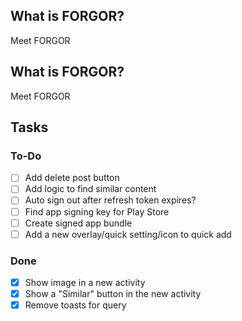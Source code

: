 ## What is FORGOR?
Meet FORGOR

## What is FORGOR?
Meet FORGOR

## Tasks

### To-Do
- [ ] Add delete post button
- [ ] Add logic to find similar content
- [ ] Auto sign out after refresh token expires?
- [ ] Find app signing key for Play Store
- [ ] Create signed app bundle
- [ ] Add a new overlay/quick setting/icon to quick add

### Done
- [x] Show image in a new activity
- [x] Show a "Similar" button in the new activity
- [x] Remove toasts for query